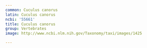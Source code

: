 ```yaml
---
common: Cuculus canorus
latin: Cuculus canorus
ncbi: '55661'
title: Cuculus canorus
group: Vertebrates
image: http://www.ncbi.nlm.nih.gov/Taxonomy/taxi/images/1425

---
```

